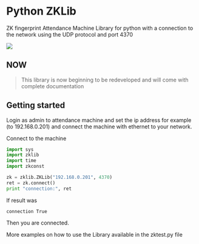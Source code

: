 # Python ZKLib #

ZK fingerprint Attendance Machine Library for python with a connection to the network using the UDP protocol and port 4370

[![](http://i.imgur.com/2tqfhMO.png?1)](https://www.paypal.com/cgi-bin/webscr?cmd=_donations&business=DCSTC5GTWLBAN&lc=ID&item_name=donywahyuisp&currency_code=USD&bn=PP%2dDonationsBF%3abtn_donate_SM%2egif%3aNonHosted)

## NOW ##
> This library is now beginning to be redeveloped and will come with complete documentation

## Getting started

Login as admin to attendance machine and set the ip address for example (to 192.168.0.201) and connect the machine with ethernet to your network.

Connect to the machine

```python
import sys
import zklib
import time
import zkconst

zk = zklib.ZKLib("192.168.0.201", 4370)
ret = zk.connect()
print "connection:", ret
```

If result was
```
connection True
```
Then you are connected.

More examples on how to use the Library available in the
zktest.py file

